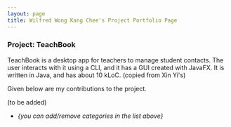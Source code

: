 ```yaml
---
layout: page
title: Wilfred Wong Kang Chee's Project Portfolio Page
---
```


### Project: TeachBook

TeachBook is a desktop app for teachers to manage student contacts. The user interacts with it using a CLI,
and it has a GUI created with JavaFX. It is written in Java, and has about 10 kLoC. (copied from Xin Yi's)

Given below are my contributions to the project.

(to be added)

* _{you can add/remove categories in the list above}_
